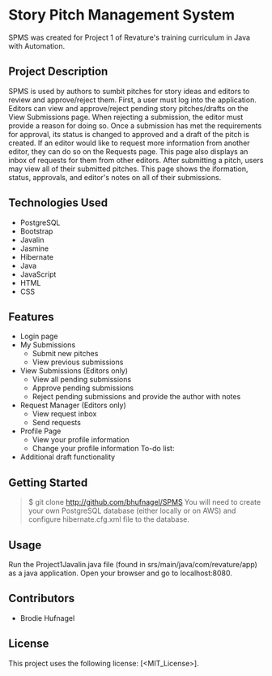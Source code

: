 # Story Pitch Management System
SPMS was created for Project 1 of Revature's training curriculum in Java with Automation.

## Project Description
SPMS is used by authors to sumbit pitches for story ideas and editors to review and approve/reject them.
First, a user must log into the application.
Editors can view and approve/reject pending story pitches/drafts on the View Submissions page.
When rejecting a submission, the editor must provide a reason for doing so.
Once a submission has met the requirements for approval, its status is changed to approved and a draft of the pitch is created.
If an editor would like to request more information from another editor, they can do so on the Requests page.
This page also displays an inbox of requests for them from other editors.
After submitting a pitch, users may view all of their submitted pitches.
This page shows the iformation, status, approvals, and editor's notes on all of their submissions.

## Technologies Used
* PostgreSQL
* Bootstrap
* Javalin
* Jasmine
* Hibernate
* Java
* JavaScript
* HTML
* CSS

## Features
* Login page
* My Submissions
    * Submit new pitches
    * View previous submissions
* View Submissions (Editors only)
    * View all pending submissions
    * Approve pending submissions
    * Reject pending submissions and provide the author with notes
* Request Manager (Editors only)
    * View request inbox
    * Send requests
* Profile Page
    * View your profile information
    * Change your profile information
To-do list:
* Additional draft functionality

## Getting Started
>$ git clone http://github.com/bhufnagel/SPMS
You will need to create your own PostgreSQL database (either locally or on AWS) and configure hibernate.cfg.xml file to the database.

## Usage
Run the Project1Javalin.java file (found in srs/main/java/com/revature/app) as a java application. Open your browser and go to localhost:8080.

## Contributors
* Brodie Hufnagel

## License
This project uses the following license: [<MIT_License>].
